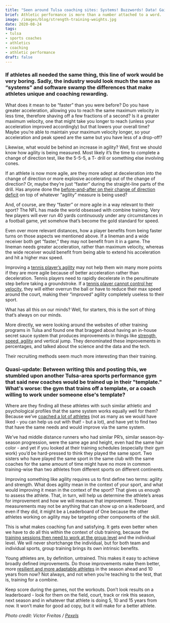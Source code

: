 ```yaml
---
title: "Seen around Tulsa coaching sites: Systems! Buzzwords! Data! Gains!"
brief: Athletic performance is more than a number attached to a word. 
image: /images/blog/strength-training-weights.jpg
date: 2020-08-24
tags:
- tulsa
- sports coaches
- athletics
- coaching
- athletic performance
draft: false
---
```

### If athletes all needed the same thing, this line of work would be very boring. Sadly, the industry would look much the same as “systems” and software swamp the differences that make athletes unique and coaching rewarding.  

What does it mean to be “faster” than you were before? Do you have greater acceleration, allowing you to reach the same maximum velocity in less time, therefore shaving off a few fractions of a second? Is it a greater maximum velocity, one that might take you longer to reach (unless your acceleration improved accordingly) but that lowers your overall time? Maybe you’re able to maintain your maximum velocity longer, so your acceleration and peak speed are the same but you have less of a drop-off?

Likewise, what would be behind an increase in agility? Well, first we should know how agility is being measured. Most likely it’s the time to complete a change of direction test, like the 5-5-5, a T- drill or something else involving cones.

If an athlete is now more agile, are they more adept at deceleration into the change of direction or more explosive accelerating out of the change of direction? Or, maybe they’re just “faster” during the straight-line parts of the drill. Has anyone done the [before-and-after on their change of direction deficit](https://www.researchgate.net/publication/309484620_Change_of_Direction_Deficit_A_More_Isolated_Measure_of_Change_of_Direction_Performance_Than_Total_505_Time) on top of whatever “agility” measure is being used?

And, of course, are they “faster” or more agile in a way relevant to their sport? The NFL has made the world obsessed with combine training. Very few players will ever run 40 yards continuously under any circumstances in a football game, yet somehow that’s become the gold standard for speed.

Even over more relevant distances, how a player benefits from being faster turns on those aspects we mentioned above. If a lineman and a wide receiver both get “faster,” they may not benefit from it in a game. The lineman needs greater acceleration, rather than maximum velocity, whereas the wide receiver would benefit from being able to extend his acceleration and hit a higher max speed.

Improving a [tennis player’s agility](https://1080motion.com/change-direction-tennis/) may not help them win many more points if they are more agile because of better acceleration rather than deceleration. Tennis players need to rapidly decelerate in the penultimate step before taking a groundstroke. If a [tennis player cannot control her velocity](https://athletestrainingcenter.com/change-of-direction-is-more-than-agility-training-the-eccentric-movement/), they will either overrun the ball or have to reduce their max speed around the court, making their “improved” agility completely useless to their sport. 

What has all this on our minds? Well, for starters, this is the sort of thing that’s always on our minds. 

More directly, we were looking around the websites of other training programs in Tulsa and found one that bragged about having an in-house secret sauce system that produces improvements in things like [strength, speed, agility](https://tulsaathleticsclub.com/blog/heard-tulsa-track-dead-lifts/) and vertical jump. They denominated these improvements in percentages, and talked about the science and the data and the tech. 

Their recruiting methods seem much more interesting than their training. 

### Quasi-update: Between writing this and posting this, we stumbled upon another Tulsa-area sports performance gym that said new coaches would be trained up in their "template." What's worse: the gym that trains off a template, or a coach willing to work under someone else's template?

Where are they finding all these athletes with such similar athletic and psychological profiles that the same system works equally well for them? Because we’ve [coached a lot of athletes](http://www.hmmrmedia.com/2020/02/think-external-not-internal/) (not as many as we would have liked - you can help us out with that! - but a lot), and have yet to find two that have the same needs and would improve via the same system. 

We’ve had middle distance runners who had similar PR’s, similar season-by-season progression, were the same age and height, even had the same hair color - and yet if you looked at their training schedules (especially their gym work) you’d be hard-pressed to think they played the same sport. Two sisters who have played the same sport in the same club with the same coaches for the same amount of time might have no more in common training-wise than two athletes from different sports on different continents.

Improving something like agility requires us to first define two terms: agility and strength. What does agility mean in the context of your sport, and what would improving it mean in the context of the sport? That gives us enough to assess the athlete. That, in turn, will help us determine the athlete’s areas for improvement and how we will measure that improvement. Those measurements may not be anything that can show up on a leaderboard, and even if they did, it might be a Leaderboard of One because the other athletes working on agility may be targeting other components of the skill. 

This is what makes coaching fun and satisfying. It gets even better when we have to do all this within the context of club training, because the [training sessions then need to work at the group level](https://tulsaathleticsclub.com/blog/tulsa-public-schools-athletes-join-us/) and the individual level. We will never shortchange the individual, but for both team and individual sports, group training brings its own intrinsic benefits.

Young athletes are, by definition, untrained. This makes it easy to achieve broadly defined improvements. Do those improvements make them better, more [resilient and more adaptable athletes](https://tulsaathleticsclub.com/blog/heard-tulsa-track-no-normal-stretching/) in the season ahead and 10 years from now? Not always, and not when you’re teaching to the test, that is, training for a combine. 

Keep score during the games, not the workouts. Don’t look results on a leaderboard - look for them on the field, court, track or rink this season, next season and in whatever that athlete is doing 5, 10 and 15 years from now. It won’t make for good ad copy, but it will make for a better athlete. 

<em>Photo credit: Victor Freitas / [Pexels](https://www.pexels.com/photo/man-in-black-reebok-shoes-about-to-carry-barbell-949129/)</em>